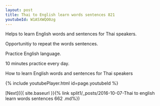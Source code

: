 ```yaml
---
layout: post
title: Thai to English learn words sentences 821 
youtubeId: W1A5XWQO0zg
---
```

 
 
Helps to learn English words and sentences for Thai speakers.

Opportunitiy to repeat the words sentences. 

Practice English language. 
 
10 minutes practice every day. 
 
How to learn English words and sentences for Thai speakers 
 
{% include youtubePlayer.html id=page.youtubeId %}
 
 
[Next]({{ site.baseurl }}{% link  split1/_posts/2016-10-07-Thai to english learn words sentences 662 .md%})
 
